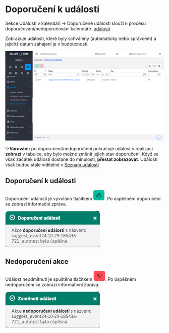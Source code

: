 # Doporučení k události

Sekce Události v kalendáři -> Doporučené události slouží k procesu doporučování/nedoporučování kalendáře. [události](../README.md).

Zobrazuje události, které byly schváleny (automaticky nebo správcem) a jejichž datum zahájení je v budoucnosti.

![](page.png)

!>**Varování:** po doporučení/nedoporučení pokračuje událost v realizaci **zobrazí** v tabulce, aby bylo možné změnit jejich stav doporučení. Když se však začátek události dostane do minulosti, **přestat zobrazovat**. Události však budou stále viditelné v [Seznam událostí](../README.md)

## Doporučení k události

Doporučení události je vyvoláno tlačítkem ![](suggest_button.png ":no-zoom"). Po úspěšném doporučení se zobrazí informační zpráva.

![](suggested_toast.png)

## Nedoporučení akce

Událost neodmítnutí je spuštěna tlačítkem ![](not_suggest_button.png ":no-zoom"). Po úspěšném nedoporučení se zobrazí informativní zpráva.

![](not_suggested_toast.png)
